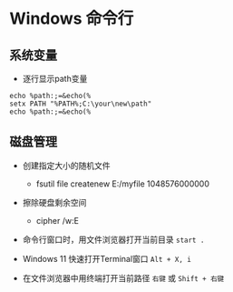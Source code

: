 # Windows 命令行

## 系统变量

- 逐行显示path变量
```batch
echo %path:;=&echo(%
setx PATH "%PATH%;C:\your\new\path"
echo %path:;=&echo(%
```


## 磁盘管理

- 创建指定大小的随机文件
  - fsutil file createnew E:/myfile 1048576000000
- 擦除硬盘剩余空间
  - cipher /w:E


- 命令行窗口时，用文件浏览器打开当前目录 `start .`
- Windows 11 快速打开Terminal窗口 `Alt + X, i`
- 在文件浏览器中用终端打开当前路径 `右键` 或 `Shift + 右键`
